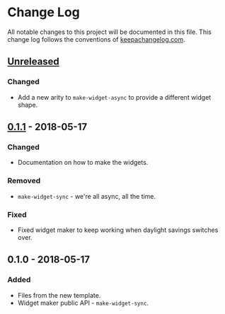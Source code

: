 # Change Log
All notable changes to this project will be documented in this file. This change log follows the conventions of [keepachangelog.com](http://keepachangelog.com/).

## [Unreleased]
### Changed
- Add a new arity to `make-widget-async` to provide a different widget shape.

## [0.1.1] - 2018-05-17
### Changed
- Documentation on how to make the widgets.

### Removed
- `make-widget-sync` - we're all async, all the time.

### Fixed
- Fixed widget maker to keep working when daylight savings switches over.

## 0.1.0 - 2018-05-17
### Added
- Files from the new template.
- Widget maker public API - `make-widget-sync`.

[Unreleased]: https://github.com/your-name/exercise-2/compare/0.1.1...HEAD
[0.1.1]: https://github.com/your-name/exercise-2/compare/0.1.0...0.1.1
